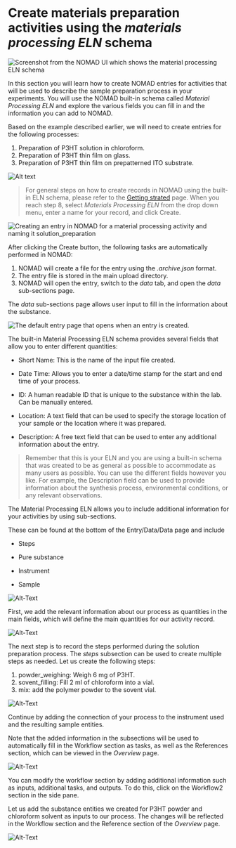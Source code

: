 # Create materials preparation activities using the *materials processing ELN* schema

![Screenshot from the NOMAD UI which shows the material processing ELN schema](../images/built-in_schema/material_processing/1.png)

In this section you will learn how to create NOMAD entries for activities that will be used to describe the sample preparation process in your experiments. You will use the NOMAD built-in schema called *Material Processing ELN* and explore the various fields you can fill in and the information you can add to NOMAD.

Based on the example described earlier, we will need to create entries for the following processes:
1. Preparation of P3HT solution in chloroform.
2. Preparation of P3HT thin film on glass.
3. Preparation of P3HT thin film on prepatterned ITO substrate.

![Alt text](../images/lab_images/samples.png)

> For general steps on how to create records in NOMAD using the built-in ELN schema, please refer to the [Getting strated](M3_2_0_getting_started.md) page. When you reach step 8, select *Materials Processing ELN* from the drop down menu, enter a name for your record, and click Create. 

![Creating an entry in NOMAD for a material processing activity and naming it solution_preparation](../images/built-in_schema/material_processing/create.png)

After clicking the Create button, the following tasks are automatically performed in NOMAD:
1. NOMAD will create a file for the entry using the *.archive.json* format.
2. The entry file is stored in the main upload directory. 
3. NOMAD will open the entry, switch to the *data* tab, and open the *data* sub-sections page. 

The *data* sub-sections page allows user input to fill in the information about the substance. 

![The default entry page that opens when an entry is created. ](../images/built-in_schema/material_processing/entry_page.png)

The built-in Material Processing ELN schema provides several fields that allow you to enter different quantities: 
* Short Name: This is the name of the input file created.
* Date Time: Allows you to enter a date/time stamp for the start and end time of your process. 

* ID: A human readable ID that is unique to the substance within the lab. 
Can be manually entered.

* Location: A text field that can be used to specify the storage location of your sample or the location where it was prepared. 

* Description: A free text field that can be used to enter any additional information about the entry. 

> Remember that this is your ELN and you are using a built-in schema that was created to be as general as possible to accommodate as many users as possible. You can use the different fields however you like. For example, the Description field can be used to provide information about the synthesis process, environmental conditions, or any relevant observations. 

The Material Processing ELN allows you to include additional information for your activities by using sub-sections. 

These can be found at the bottom of the Entry/Data/Data page and include

* Steps

* Pure substance

* Instrument

* Sample


![Alt-Text](../images/built-in_schema/material_processing/subsections.png)

First, we add the relevant information about our process as quantities in the main fields, which will define the main quantities for our activity record.

![Alt-Text](../images/built-in_schema/material_processing/quantities_filled.png)

The next step is to record the steps performed during the solution preparation process.
The *steps* subsection can be used to create multiple steps as needed. 
Let us create the following steps:
1. powder_weighing: Weigh 6 mg of P3HT.
2. sovent_filling: Fill 2 ml of chloroform into a vial.
3. mix: add the polymer powder to the sovent vial. 

![Alt-Text](../images/built-in_schema/material_processing/steps.png)


Continue by adding the connection of your process to the instrument used and the resulting sample entities.

Note that the added information in the subsections will be used to automatically fill in the Workflow section as tasks, as well as the References section, which can be viewed in the *Overview* page.

![Alt-Text](../images/built-in_schema/material_processing/overview1.png)

You can modify the workflow section by adding additional information such as inputs, additional tasks, and outputs. 
To do this, click on the Workflow2 section in the side pane. 

Let us add the substance entities we created for P3HT powder and chloroform solvent as inputs to our process.
The changes will be reflected in the Workflow section and the Reference section of the *Overview* page.

![Alt-Text](../images/built-in_schema/material_processing/overview2.png)

